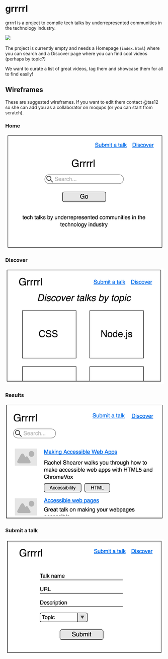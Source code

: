 # grrrrl

grrrrl is a project to compile tech talks by underrepresented communities in the technology industry.


<img src="https://raw.githubusercontent.com/elischutze/grrrrl/master/assets/grrrrl.png" width=500/>



The project is currently empty and needs a Homepage (`index.html`) where you can search and a Discover page where you can find cool videos (perhaps by topic?)

We want to curate a list of great videos, tag them and showcase them for all to find easily!

## Wireframes

These are suggested wireframes. If you want to edit them contact @tas12 so she can add you as a collaborator on moqups (or you can start from scratch).

### Home
![home](./assets/wireframes/home.png)

### Discover
![discover](./assets/wireframes/discover.png)

### Results
![results](./assets/wireframes/results.png)

### Submit a talk
![submit](./assets/wireframes/submit.png)
